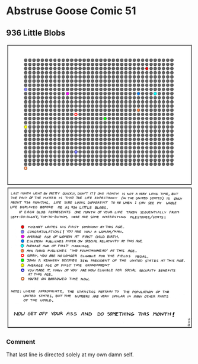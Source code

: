 # Abstruse Goose Comic 51
## 936 Little Blobs

![image](936_little_blobs.png)
### Comment
That last line is directed solely at my own damn self.
